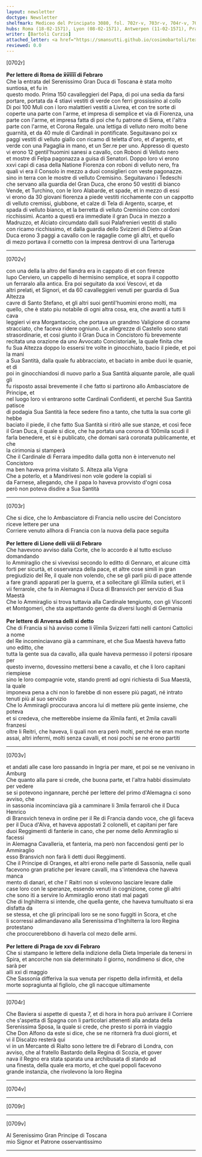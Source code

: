 ```yaml
---
layout: newsletter
doctype: Newsletter
shelfmark: Mediceo del Principato 3080, fol. 702r-v, 703r-v, 704r-v, 709r-v
hubs: Roma (18-02-1571), Lyon (08-02-1571), Antwerpen (11-02-1571), Praha (25-02-1571)
writer: [Bartoli Curzio]
attached_letter: <a href="https://smansutti.github.io/cosimobartoli/texts/2980_006/">2980_006</a>
reviewed: 0.0
---
```


[0702r]  
  
  
<strong>Per lettere di Roma de x̅v̅i̅i̅i̅i̅ di Febraro</strong>  
Che la entrata del Serenissimo Gran Duca di Toscana è stata molto suntiosa, et fu in  
questo modo. Prima 150 cavalleggieri del Papa, di poi una sedia da farsi  
portare, portata da 4 stiavi vestiti di verde con ferri grossissino al collo  
Di poi 100 Muli con i loro malattieri vestiti a Livrea, et con tre sorte di  
coperte una parte con l'arme, et impresa di semplice et via di Fiorenza, una  
parte con l'arme, et impresa fatta di poi che fu patrone di Siena, et l'altra  
parte con l'arme, et Corona Regale. una lettiga di velluto nero molto bene  
guarnità, et da 40 mule di Cardinali in pontificate. Seguitavano poi xx  
paggi vestiti di velluto giallo con ricamo di teletta d'oro, et d'argento, et  
verde con una Pagaglia in mano, et un Ser.re per uno. Appresso di questo  
vi erono 12 gentil'huomini sanesi a cavallo, con Roboni di Velluto nero  
et mostre di Felpa pagonazza a guisa di Senatori. Doppo loro vi erono  
xxvi capi di casa della Natione Fiorenza con roboni di velluto nero, fra  
quali vi era il Consolo in mezzo a duoi consiglieri con veste pagonazze.  
sino in terra con le mostre di velluto Cremisino. Seguitavano i Tedeschi  
che servano alla guardia del Gran Duca, che erono 50 vestiti di bianco  
Vende, et Turchino, con le loro Alabarde, et spade, et in mezzo di essi  
vi erono da 30 giovani fiorenza a piede vestiti ricchamente con un cappotto  
di velluto cremissi, giubbone, et calze di Tela di Argento, scarpe, et  
spada di velluto bianco, et la berretta di velluto Cremisino con cordoni  
ricchissimi. Acanto a questi era immediate il gran Duca in mezzo a  
Madruzzo, et Alciato circumdato dalli suoi Palafrenieri vestiti di stallo  
con ricamo ricchissimo, et dalla guardia dello Svizzeri di Dietro al Gran  
Duca erono 3 paggi a cavallo con le ragaglie come gli altri, et quello  
di mezo portava il cornetto con la impresa dentrovi di una Tarteruga  
  
---  

[0702v]  
  
  
con una della la altro del fiandra era in cappato di et con firenze  
lupo Cerviero, un cappello di hermisino semplice, et sopra il coppotto  
un ferraralo alla antica. Era poi seguitato da xxxi Vescovi, et da  
altri prelati, et Signori, et da 60 cavalleggieri venuti per guardia di Sua Altezza  
cavre di Santo Stefano, et gli altri suoi gentil'huomini erono molti, ma  
quello, che è stato piu notabile di ogni altra cosa, era, che avanti a tutti li cava  
leggieri vi era Morgantaccio, che portava un grandmo Valigione di corame  
stracciato, che faceva ridere ogniuno. Le allegrezze di Castello sono stati  
strasordinarie, et cosi giunto il Gran Duca in Concistoro fù brevemente  
recitata una orazione da uno Avvocato Concistoriale, la quale finita che  
fu Sua Altezza doppo lo essersi tre volte in ginocchiato, bacio il piede, et poi la mani  
a Sua Santità, dalla quale fu abbracciato, et baciato in ambe duoi le quanie, et di  
poi in ginocchiandosi di nuovo parlo a Sua Santità alquante parole, alle quali gli  
fu risposto assai brevemente il che fatto si partirono allo Ambasciatore de Principe, et  
nel luogo loro vi entrarono sotte Cardinali Confidenti, et perché Sua Santità patisce  
di podagia Sua Santità la fece sedere fino a tanto, che tutta la sua corte gli hebbe  
baciato il piede, il che fatto Sua Santità si ritirò alle sue stanze, et così fece  
il Gran Duca, il quale si dice, che ha portata una corona di 100mila scudi il  
farla benedere, et si è publicato, che domani sarà coronata publicamente, et che  
la cirimonia si stamperà  
Che il Cardinale di Ferrara impedito dalla gotta non è intervenuto nel Concistoro  
ma ben haveva prima visitato S. Alteza alla Vigna  
Che a poterlo, et a Mandrivesi non vole godere la copiali si  
da Farnese, allegando, che il papa lo haveva provvisto d'ogni cosa  
però non poteva disdire a Sua Santità  
  
---  

[0703r]  
  
  
Che si dice, che lo Ambasciatore di Francia nello uscire del Concistoro riceve lettere per una  
Corriere venuto allhora di Francia con la nuova della pace seguita  
<br/><strong>Per lettere di Lione delli viii di Febraro</strong>  
Che havevono avviso dalla Corte, che lo accordo è al tutto escluso domandando  
lo Ammiraglio che si vivevissi secondo lo editto di Gennaro, et alcune città  
forti per sicurtà, et osservanza della pace, et altre cose simili in gran  
pregiudizio del Re, il quale non volendo, che se gli parli più di pace attende  
a fare grandi apparati per la guerra, et a sollecitare gli x̅i̅i̅mila sutieri, et li  
vii ferrarole, che fa in Alemagna il Duca di Bransvich per servizio di Sua Maestà  
Che lo Ammiraglio si trova tuttavia alla Cardinale tengiunto, con gli Visconti  
et Montgomeri, che sta aspettando gente da diversi luoghi di Germania  
<br/><strong>Per lettere di Anversa delli xi detto</strong>  
Che di Francia si hà avviso come li v̅i̅mila Svizzeri fatti nelli cantoni Cattolici a nome  
del Re incominciavano già a camminare, et che Sua Maestà haveva fatto uno editto, che  
tutta la gente sua da cavallo, alla quale haveva permesso il potersi riposare per  
questo inverno, dovessino mettersi bene a cavallo, et che li loro capitani riempiese  
sino le loro compagnie vote, stando prenti ad ogni richiesta di Sua Maestà, la quale  
imponeva pena a chi non lo farebbe di non essere più pagati, né intrato  
tenuti più al suo servizio  
Che lo Ammiragli proccurava ancora lui di mettere più gente insieme, che poteva  
et si credeva, che metterebbe insieme da x̅i̅mila fanti, et 2mila cavalli franzesi  
oltre li Reitri, che haveva, li quali non era però molti, perché ne eran morte  
assai, altri infermi, molti senza cavalli, et nosi pochi se ne erono partiti  
  
---  

[0703v]  
  
  
et andati alle case loro passando in Ingria per mare, et poi se ne venivano in Amburg  
Che quanto alla pare si crede, che buona parte, et l'altra habbi dissimulato per vedere  
se si potevono ingannare, perché per lettere del primo d'Alemagna ci sono avviso, che  
in sassonia incominciava già a camminare li 3mila ferraroli che il Duca Henrico  
di Bransvich teneva in ordine per il Re di Francia dando voce, che gli faceva  
per il Duca d'Alva, et haveva appostati 2 colonelli, et capitani per fare  
duoi Reggimenti di fanterie in cano, che per nome dello Ammiraglio si facessi  
in Alemagna Cavalleria, et fanteria, ma però non faccendosi genti per lo Ammiraglio  
esso Bransvich non farà li detti duoi Reggimenti.  
Che il Principe di Oranges, et altri erono nelle parte di Sassonia, nelle quali  
facevono gran pratiche per levare cavalli, ma s'intendeva che haveva manca  
mento di danari, et che l' Raitri non si volevono lasciare levare dalle  
case loro con le speranze, essendo venuti in cognizione, come gli altri  
che sono iti a servire lo Ammiraglio erono stati mal pagati  
Che di Inghilterra si intende, che quella gente, che haveva tumultuato si era disfatta da  
se stessa, et che gli principali loro se ne sono fuggiti in Scora, et che  
li scorressi adimandavano alla Serenissima d'Inghilterra la loro Regina protestano  
che proccurerebbono di haverla col mezo delle armi.  
<br/><strong>Per lettere di Praga de xxv di Febraro</strong>  
Che si stampano le lettere della indizione della Dieta Imperiale da tenersi in  
Spira, et ancorche non sia determinato il giorno, nondimeno si dice, che sarà per  
alli xxi di maggio  
Che Sassonia differiva la sua venuta per rispetto della infirmità, et della  
morte sopragiunta al figliolo, che gli naccque ultimamente  
  
---  

[0704r]  
  
  
Che Baviera si aspette di questa 7, et di hora in hora può arrivare il Corriere  
che s'aspetta di Spagna con li particolari attenenti alla andata della  
Serenissima Sposa, la quale si crede, che presto si porrà in viaggio  
Che Don Alfono da este si dice, che se ne ritornerà fra duoi giorni, et  
vi il Discalzo resterà qui  
vi in un Mercante di Rialto sono lettere tre di Febraro di Londra, con  
avviso, che al fratello Bastardo della Regina di Scozia, et gover  
nava il Regno era stata sparata una archibusata di stando ad  
una finesta, della quale era morto, et che quei popoli facevono  
grande instanzia, che rivolevono la loro Regina  
  
---  

[0704v]  
  
  
  
---  

[0709r]  
  
  
  
---  

[0709v]  
  
  
Al Serenissimo Gran Principe di Toscana  
mio Signor et Patrone osservantissimo  
  
---  

